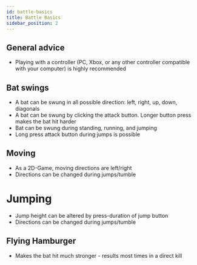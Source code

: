 ```yaml
---
id: battle-basics
title: Battle Basics
sidebar_position: 2
---
```


## General advice

- Playing with a controller (PC, Xbox, or any other controller compatible with your computer) is highly recommended

## Bat swings

- A bat can be swung in all possible direction: left, right, up, down, diagonals
- A bat can be swung by clicking the attack button. Longer button press makes the bat hit harder
- Bat can be swung during standing, running, and jumping
- Long press attack button during jumps is possible

## Moving

- As a 2D-Game, moving directions are left/right
- Directions can be changed during jumps/tumble

# Jumping

- Jump height can be altered by press-duration of jump button
- Directions can be changed during jumps/tumble

## Flying Hamburger

- Makes the bat hit much stronger - results most times in a direct kill
